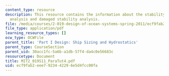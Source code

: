 ```yaml
---
content_type: resource
description: This resource contains the information about the stability, hydrostatic
  analysis and damaged stability analysis.
file: /media/courses/2-019-design-of-ocean-systems-spring-2011/ecf9fab2eee7923442296e5d4fcc00fa_MIT2_019S11_ParaTut4.pdf
file_type: application/pdf
learning_resource_types: []
ocw_type: OCWFile
parent_title: 'Part I Design: Ship Sizing and Hydrostatics'
parent_type: CourseSection
parent_uid: 30acc1fc-5a6b-a1db-57f4-da4c0e56683c
resourcetype: Document
title: MIT2_019S11_ParaTut4.pdf
uid: ecf9fab2-eee7-9234-4229-6e5d4fcc00fa
---
```

